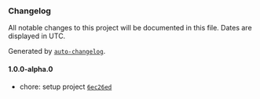 ### Changelog

All notable changes to this project will be documented in this file. Dates are displayed in UTC.

Generated by [`auto-changelog`](https://github.com/CookPete/auto-changelog).

#### 1.0.0-alpha.0

- chore: setup project [`6ec26ed`](https://github.com/mleralec/jsx-to-styled/commit/6ec26edc6fef11e4b6b741e02019dddbde857df0)
